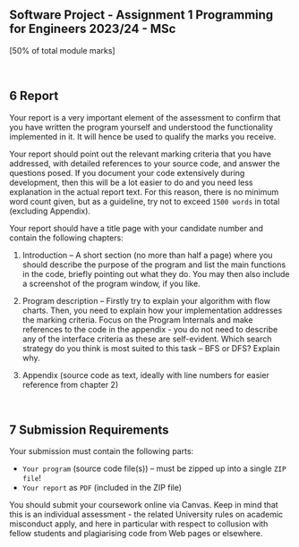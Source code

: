&emsp;
## Software Project - Assignment 1 Programming for Engineers 2023/24 - MSc

[50% of total module marks]


&emsp;
## 6 Report

Your report is a very important element of the assessment to confirm that you have written the program yourself and understood the functionality implemented in it. It will hence be used to qualify the marks you receive. 

Your report should point out the relevant marking criteria that you have addressed, with detailed references to your source code, and answer the questions posed. If you document your code extensively during development, then this will be a lot easier to do and you need less explanation in the actual report text. For this reason, there is no minimum word count given, but as a guideline, try not to exceed `1500 words` in total (excluding Appendix).

Your report should have a title page with your candidate number and contain the following chapters:

1. Introduction – A short section (no more than half a page) where you should describe the purpose of the program and list the main functions in the code, briefly pointing out what they do. You may then also include a screenshot of the program window, if you like.

2. Program description – Firstly try to explain your algorithm with flow charts. Then, you need to explain how your implementation addresses the marking criteria. Focus on the Program Internals and make references to the code in the appendix - you do not need to describe any of the interface criteria as these are self-evident. Which search strategy do you think is most suited to this task – BFS or DFS? Explain why.

3. Appendix (source code as text, ideally with line numbers for easier reference from chapter 2)

&emsp;
## 7 Submission Requirements

Your submission must contain the following parts:
- `Your program` (source code file(s)) – must be zipped up into a single `ZIP file`!
- `Your report` as `PDF` (included in the ZIP file)

You should submit your coursework online via Canvas. Keep in mind that this is an individual assessment - the related University rules on academic misconduct apply, and here in particular with respect to collusion with fellow students and plagiarising code from Web pages or elsewhere.